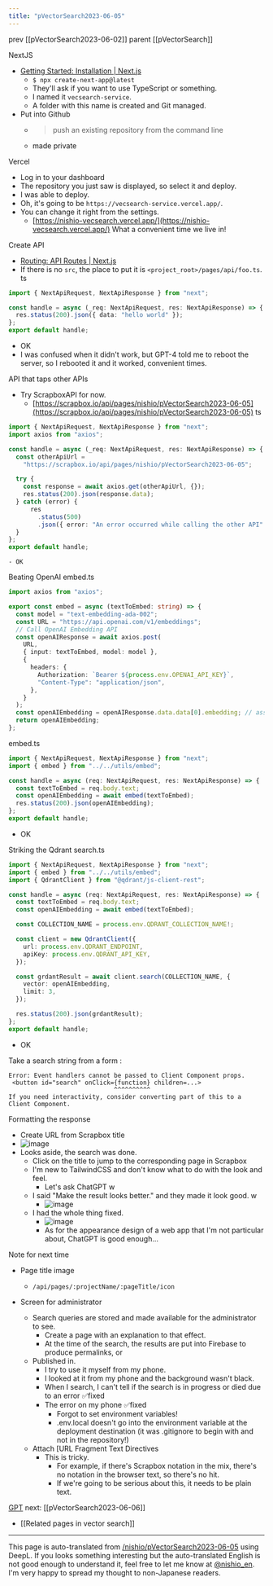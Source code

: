 ```yaml
---
title: "pVectorSearch2023-06-05"
---
```


prev [[pVectorSearch2023-06-02]] parent [[pVectorSearch]]

NextJS
- [Getting Started: Installation | Next.js](https://nextjs.org/docs/getting-started/installation)
    - `$ npx create-next-app@latest`
    - They'll ask if you want to use TypeScript or something.
    - I named it `vecsearch-service`.
    - A folder with this name is created and Git managed.
- Put into Github
    - > push an existing repository from the command line
    - made private

Vercel
- Log in to your dashboard
- The repository you just saw is displayed, so select it and deploy.
- I was able to deploy.
- Oh, it's going to be `https://vecsearch-service.vercel.app/`.
- You can change it right from the settings.
    - [https://nishio-vecsearch.vercel.app/](https://nishio-vecsearch.vercel.app/)
What a convenient time we live in!

Create API
- [Routing: API Routes | Next.js](https://nextjs.org/docs/pages/building-your-application/routing/api-routes)
- If there is no `src`, the place to put it is `<project_root>/pages/api/foo.ts`.
ts

```typescript
import { NextApiRequest, NextApiResponse } from "next";

const handle = async (_req: NextApiRequest, res: NextApiResponse) => {
  res.status(200).json({ data: "hello world" });
};
export default handle;
```

- OK
- I was confused when it didn't work, but GPT-4 told me to reboot the server, so I rebooted it and it worked, convenient times.

API that taps other APIs
- Try ScrapboxAPI for now.
    - [https://scrapbox.io/api/pages/nishio/pVectorSearch2023-06-05](https://scrapbox.io/api/pages/nishio/pVectorSearch2023-06-05)
ts

```typescript
import { NextApiRequest, NextApiResponse } from "next";
import axios from "axios";

const handle = async (_req: NextApiRequest, res: NextApiResponse) => {
  const otherApiUrl =
    "https://scrapbox.io/api/pages/nishio/pVectorSearch2023-06-05";

  try {
    const response = await axios.get(otherApiUrl, {});
    res.status(200).json(response.data);
  } catch (error) {
      res
        .status(500)
        .json({ error: "An error occurred while calling the other API" });
  }
};
export default handle;
```

    - OK

Beating OpenAI
embed.ts

```typescript
import axios from "axios";

export const embed = async (textToEmbed: string) => {
  const model = "text-embedding-ada-002";
  const URL = "https://api.openai.com/v1/embeddings";
  // Call OpenAI Embedding API
  const openAIResponse = await axios.post(
    URL,
    { input: textToEmbed, model: model },
    {
      headers: {
        Authorization: `Bearer ${process.env.OPENAI_API_KEY}`,
        "Content-Type": "application/json",
      },
    }
  );
  const openAIEmbedding = openAIResponse.data.data[0].embedding; // assuming the embedding is in this path
  return openAIEmbedding;
};
```

embed.ts

```typescript
import { NextApiRequest, NextApiResponse } from "next";
import { embed } from "../../utils/embed";

const handle = async (req: NextApiRequest, res: NextApiResponse) => {
  const textToEmbed = req.body.text;
  const openAIEmbedding = await embed(textToEmbed);
  res.status(200).json(openAIEmbedding);
};
export default handle;
```

- OK

Striking the Qdrant
search.ts

```typescript
import { NextApiRequest, NextApiResponse } from "next";
import { embed } from "../../utils/embed";
import { QdrantClient } from "@qdrant/js-client-rest";

const handle = async (req: NextApiRequest, res: NextApiResponse) => {
  const textToEmbed = req.body.text;
  const openAIEmbedding = await embed(textToEmbed);

  const COLLECTION_NAME = process.env.QDRANT_COLLECTION_NAME!;

  const client = new QdrantClient({
    url: process.env.QDRANT_ENDPOINT,
    apiKey: process.env.QDRANT_API_KEY,
  });

  const grdantResult = await client.search(COLLECTION_NAME, {
    vector: openAIEmbedding,
    limit: 3,
  });

  res.status(200).json(grdantResult);
};
export default handle;
```

- OK

Take a search string from a form
:

```
Error: Event handlers cannot be passed to Client Component props.
 <button id="search" onClick={function} children=...>
                             ^^^^^^^^^^
If you need interactivity, consider converting part of this to a Client Component.
```


Formatting the response
- Create URL from Scrapbox title
- ![image](https://gyazo.com/27e93ce643025450fc3930f36cbffb46/thumb/1000)
- Looks aside, the search was done.
    - Click on the title to jump to the corresponding page in Scrapbox
    - I'm new to TailwindCSS and don't know what to do with the look and feel.
        - Let's ask ChatGPT w
    - I said "Make the result looks better." and they made it look good. w
        - ![image](https://gyazo.com/91e36c13c5d7e4a50e292b8fea06ab4e/thumb/1000)
    - I had the whole thing fixed.
        - ![image](https://gyazo.com/05926e6fbdd4634d05ea0e3e899b86d7/thumb/1000)
        - As for the appearance design of a web app that I'm not particular about, ChatGPT is good enough...

Note for next time
- Page title image
    - `/api/pages/:projectName/:pageTitle/icon`

- Screen for administrator
    - Search queries are stored and made available for the administrator to see.
        - Create a page with an explanation to that effect.
        - At the time of the search, the results are put into Firebase to produce permalinks, or
    - Published in.
        - I try to use it myself from my phone.
        - I looked at it from my phone and the background wasn't black.
        - When I search, I can't tell if the search is in progress or died due to an error ✅fixed
        - The error on my phone ✅fixed
            - Forgot to set environment variables!
            - .env.local doesn't go into the environment variable at the deployment destination (it was .gitignore to begin with and not in the repository!)
    - Attach [URL Fragment Text Directives
        - This is tricky.
            - For example, if there's Scrapbox notation in the mix, there's no notation in the browser text, so there's no hit.
            - If we're going to be serious about this, it needs to be plain text.

[GPT](https://chat.openai.com/share/a0afa341-a147-4c0f-a164-9587eb4fc815)
next: [[pVectorSearch2023-06-06]]

- [[Related pages in vector search]]
---
This page is auto-translated from [/nishio/pVectorSearch2023-06-05](https://scrapbox.io/nishio/pVectorSearch2023-06-05) using DeepL. If you looks something interesting but the auto-translated English is not good enough to understand it, feel free to let me know at [@nishio_en](https://twitter.com/nishio_en). I'm very happy to spread my thought to non-Japanese readers.
